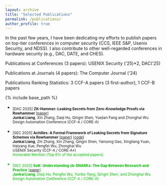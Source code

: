 ```yaml
---
layout: archive
title: "Selected Publications"
permalink: /publications/
author_profile: true
---
```


In the past few years, I have been dedicating my efforts to publish papers on top-tier conferences in computer security (CCS, IEEE S&P, Usenix Security, and NDSS). I also contribute to other well-regarded conferences in hardware security (e.g., DAC, DATE, and CHES). 

Publications at Conferences (3 papers): USENIX Security ('25)*2, DAC('25)

Publications at Journals (4 papers): The Computer Journal ('24)

Publications Ranking Statistics: 3 CCF-A papers (3 first-author), 1 CCF-B papers


{% include base_path %}

- <sub> [DAC 2025] **ZK-Hammer: Leaking Secrets from Zero-Knowledge Proofs via Rowhammer** [[paper](https://zhangxin00.github.io/files/zkhammer.pdf)] <br/>
  **Junkai Liang**, Xin Zhang, Daqi Hu, Qingni Shen, Yuejian Fang and Zhonghai Wu <br/>
  Design Automation Conference (CCF-A / CORE-A) <br/>
  
- <sub> [SEC 2025] **Achilles: A Formal Framework of Leaking Secrets from Signature Schemes via Rowhammer** [[paper](https://zhangxin00.github.io/files/achilles.pdf)] [[code](https://github.com/liang-junkai/Achilles)]<br/> 
  **Junkai Liang**, Zhi Zhang, Xin Zhang, Qingni Shen, Yansong Gao, Xingliang Yuan, Haiyang Xue, Pengfei Wu, Zhonghai Wu <br/>
  USENIX Security (CCF-A / CORE-A*) <br/>
  <font color="#00bb00">Honorable Mention (Top 6% of the accepted papers) &emsp;
  
- <sub> [SEC 2025] **SoK: Understanding zk-SNARKs: The Gap Between Research and Practice** [[paper](https://www.usenix.org/system/files/usenixsecurity25-liang-sok.pdf)] <br/>
  **Junkai Liang**, Daqi Hu, Pengfei Wu, Yunbo Yang, Qingni Shen, and Zhonghai Wu <br/>
  Design Automation Conference (CCF-A / CORE-A) <br/>

  

